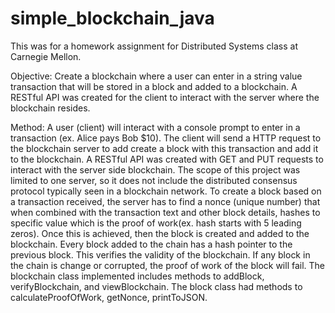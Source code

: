 # simple_blockchain_java

This was for a homework assignment for Distributed Systems class at Carnegie Mellon.

Objective: Create a blockchain where a user can enter in a string value transaction that will be stored in a block and added to a blockchain. A RESTful API was created for the client to interact with the server where the blockchain resides. 

Method: A user (client) will interact with a console prompt to enter in a transaction (ex. Alice pays Bob $10). The client will send a HTTP request to the blockchain server to add create a block with this transaction and add it to the blockchain. A RESTful API was created with GET and PUT requests to interact with the server side blockchain. The scope of this project was limited to one server, so it does not include the distributed consensus protocol typically seen in a blockchain network. 
To create a block based on a transaction received, the server has to find a nonce (unique number) that when combined with the transaction text and other block details, hashes to specific value which is the proof of work(ex. hash starts with 5 leading zeros). Once this is achieved, then the block is created and added to the blockchain. Every block added to the chain has a hash pointer to the previous block. This verifies the validity of the blockchain. If any block in the chain is change or corrupted, the proof of work of the block will fail. 
The blockchain class implemented includes methods to addBlock, verifyBlockchain, and viewBlockchain. The block class had methods to calculateProofOfWork, getNonce, printToJSON. 
